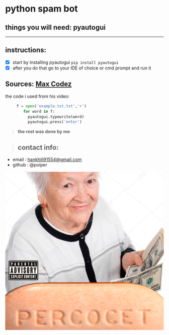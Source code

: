 # **python spam bot**
## **things you will need: pyautogui**
---
## **instructions:**
- [x] start by installing pyautogui `pip install pyautogui`
- [x] after you do that go to your IDE of choice or cmd prompt and run it 
## **Sources:** [Max Codez](https://www.youtube.com/watch?v=jBxRGcDmfWA "the video link")
the code i used from his video:
```python
     f = open('example.txt.txt','r')
        for word in f:
          pyautogui.typewrite(word)
          pyautogui.press('enter')
```
> **the rest was done by me**

> ## **contact info:**

- email :
hankhill91554@gmail.com
- github :
@poiper


![pog](perc.png)